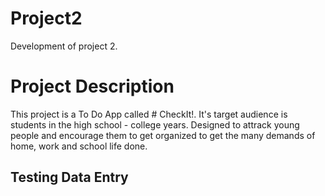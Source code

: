 # Project2
Development of project 2.

# Project Description
This project is a To Do App called # CheckIt!. It's target audience is students in the high school - college years. Designed to attrack young people and encourage them to get organized to get the many demands of home, work and school life done.

## Testing Data Entry 